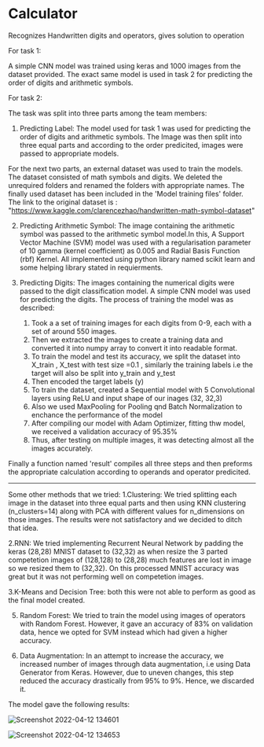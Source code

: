 # Calculator
Recognizes Handwritten digits and operators, gives solution to operation

For task 1:

A simple CNN model was trained using keras
and 1000 images from the dataset provided.
The exact same model is used in task 2 for 
predicting the order of digits and arithmetic symbols.

For task 2:

The task was split into three parts among the team members:
1. Predicting Label: The model used for task 1 was used for 
predicting the order of digits and arithmetic symbols.
The Image was then split into three equal parts and according
to the order predicited, images were passed to appropriate models.

For the next two parts, an external dataset was used to train the models.
The dataset consisted of math symbols and digits. We deleted the unrequired
folders and renamed the folders with appropriate names. The finally used dataset
has been included in the 'Model training files' folder.
The link to the original dataset is : "https://www.kaggle.com/clarencezhao/handwritten-math-symbol-dataset"

2. Predicting Arithmetic Symbol: The image containing the arithmetic
symbol was passed to the arithmetic symbol model.In this, A Support Vector Machine (SVM)
model was used with a regularisation parameter of 10 gamma (kernel coefficient) as 0.005
and Radial Basis Function (rbf) Kernel. All implemented using python library named
scikit learn and some helping library stated in requierments.

3. Predicting Digits: The images containing the numerical digits were passed
to the digit classification model. A simple CNN model was used for predicting the digits.
The process of training the model was as described:
	1) Took a a set of training images for each digits from 0-9, each with a set of around 550 images. 
	2) Then we extracted the images to create a training data and converted it into numpy array to convert it into readable format.
	3) To train the model and test its accuracy,  we split the dataset into X_train , X_test with test size =0.1 , similarly the training labels
	 i.e the target will also be split into y_train and y_test
	4) Then encoded the target labels (y)
	5) To train the dataset, created  a Sequential model with 5 Convolutional layers using ReLU and input shape of our inages (32, 32,3)
	6) Also we used MaxPooling for Pooling qnd Batch Normalization to enchance the performance of the model
	7) After compiling our model with Adam Optimizer, fitting thw model, we received a validation accuracy of 95.35%
	8) Thus, after testing on multiple images, it was detecting almost all the images accurately.

Finally a function named 'result' compiles all three steps and then preforms the 
appropriate calculation according to operands and operator predicited.

-------------------------------------------------------------------------------------
Some other methods that we tried:
1.Clustering: We tried splitting each image in the dataset
into three equal parts and then using KNN clustering (n_clusters=14)
along with PCA with different values for n_dimensions on those images.
The results were not satisfactory and we decided to ditch that idea.

2.RNN: We tried implementing Recurrent Neural Network by padding the 
keras (28,28) MNIST dataset to (32,32) as when resize the 3 parted competetion images of (128,128) to (28,28)
much features are lost in image so we resized them to (32,32). On this processed MNIST accuracy was great
but it was not performing well on competetion images.

3.K-Means and Decision Tree: both this were not able to perform as good as the final model created.

5. Random Forest: We tried to train the model using images of operators
 with Random Forest. However, it gave an accuracy of 83% on validation data, 
 hence we opted for SVM instead which had given a higher accuracy.

6. Data Augmentation: In an attempt to increase the accuracy, we increased number 
of images through data augmentation, i.e using Data Generator from Keras. However, 
due to uneven changes, this step reduced the accuracy drastically from 95% to 9%.
Hence, we discarded it.


The model gave the following results:



![Screenshot 2022-04-12 134601](https://user-images.githubusercontent.com/77509449/162914126-51d5d6e1-e9f1-4e1b-adb9-9e0b34c58f34.png)


![Screenshot 2022-04-12 134653](https://user-images.githubusercontent.com/77509449/162914240-f75da1dc-df4e-454a-af8e-029998b53af2.png)

